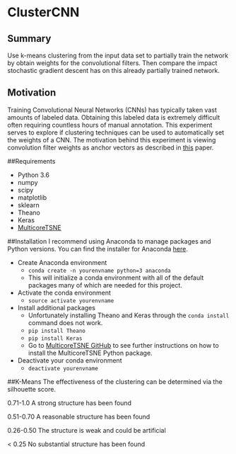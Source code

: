 # ClusterCNN

## Summary
Use k-means clustering from the input data set to partially train the network by obtain weights for the convolutional filters.
Then compare the impact stochastic gradient descent has on this already partially trained network.


## Motivation
Training Convolutional Neural Networks (CNNs) has typically taken vast amounts of labeled data.
Obtaining this labeled data is extremely difficult often requiring countless hours of manual annotation.
This experiment serves to explore if clustering techniques can be used to automatically set the weights of a CNN.
The motivation behind this experiment is viewing convolution filter weights as anchor vectors as described in
[this](https://arxiv.org/abs/1609.04112) paper.

##Requirements
* Python 3.6
* numpy
* scipy
* matplotlib
* sklearn
* Theano
* Keras
* [MulticoreTSNE](https://github.com/DmitryUlyanov/Multicore-TSNE)

##Installation
I recommend using Anaconda to manage packages and Python versions. You can find
the installer for Anaconda [here](https://www.continuum.io/downloads). 

* Create Anaconda environment
  * `conda create -n yourenvname python=3 anaconda`
  * This will initialize a conda environment with all of the default packages
    many of which are needed for this project.
* Activate the conda environment
  * `source activate yourenvname`
* Install additional packages
  * Unfortunately installing Theano and Keras through the `conda install`
    command does not work.
  * `pip install Theano`
  * `pip install Keras`
  * Go to [MulticoreTSNE GitHub](https://github.com/DmitryUlyanov/Multicore-TSNE) to see further 
    instructions on how to install the MulticoreTSNE Python package.
* Deactivate your conda environment
  * `deactivate yourenvname`

##K-Means
The effectiveness of the clustering can be determined via the silhouette score.

0.71-1.0
A strong structure has been found

0.51-0.70
A reasonable structure has been found

0.26-0.50
The structure is weak and could be artificial

< 0.25
No substantial structure has been found
